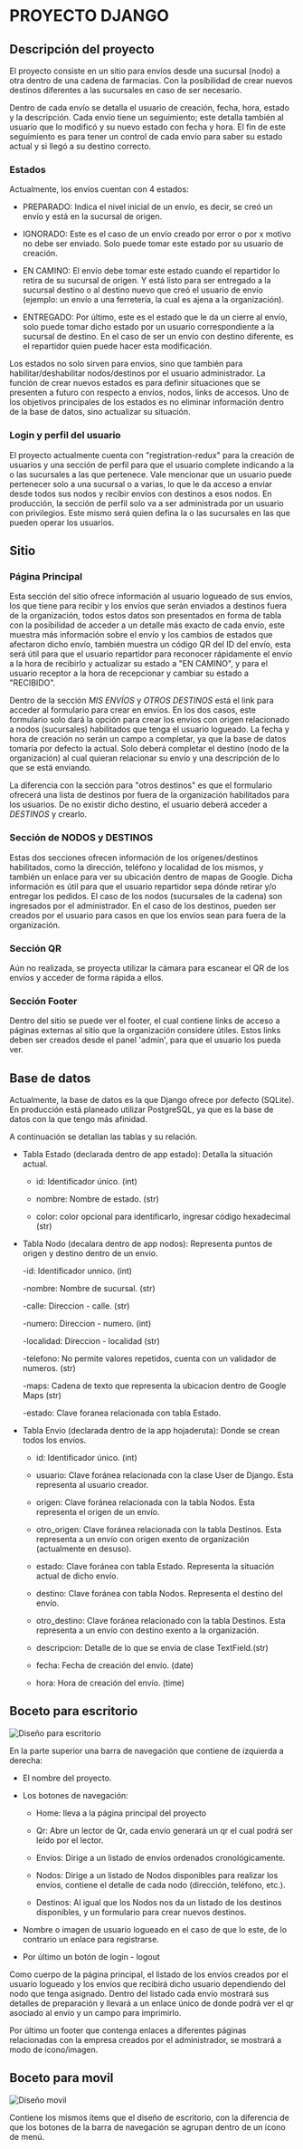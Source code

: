# PROYECTO DJANGO
## Descripción del proyecto

El proyecto consiste en un sitio para envíos desde una sucursal (nodo) a otra dentro de una cadena de farmacias. Con la posibilidad de crear nuevos destinos diferentes a las sucursales en caso de ser necesario. 

Dentro de cada envío se detalla el usuario de creación, fecha, hora, estado y la descripción. Cada envío tiene un seguimiento; este detalla también al usuario que lo modificó y su nuevo estado con fecha y hora. El fin de este seguimiento es para tener un control de cada envío para saber su estado actual y si llegó a su destino correcto.

### Estados

Actualmente, los envíos cuentan con 4 estados:

* PREPARADO: Indica el nivel inicial de un envío, es decir, se creó un envío y está en la sucursal de origen.

* IGNORADO: Este es el caso de un envío creado por error o por x motivo no debe ser enviado. Solo puede tomar este estado por su usuario de creación.

* EN CAMINO: El envío debe tomar este estado cuando el repartidor lo retira de su sucursal de origen. Y está listo para ser entregado a la sucursal destino o al destino nuevo que creó el usuario de envío (ejemplo: un envío a una ferretería, la cual es ajena a la organización).

* ENTREGADO: Por último, este es el estado que le da un cierre al envío, solo puede tomar dicho estado por un usuario correspondiente a la sucursal de destino. En el caso de ser un envío con destino diferente, es el repartidor quien puede hacer esta modificación.

Los estados no solo sirven para envíos, sino que también para habilitar/deshabilitar nodos/destinos por el usuario administrador. La función de crear nuevos estados es para definir situaciones que se presenten a futuro con respecto a envíos, nodos, links de accesos. Uno de los objetivos principales de los estados es no eliminar información dentro de la base de datos, sino actualizar su situación.

### Login y perfil del usuario

El proyecto actualmente cuenta con "registration-redux" para la creación de usuarios y una sección de perfil para que el usuario complete indicando a la o las sucursales a las que pertenece. Vale mencionar que un usuario puede pertenecer solo a una sucursal o a varias, lo que le da acceso a enviar desde todos sus nodos y recibir envíos con destinos a esos nodos. En producción, la sección de perfil solo va a ser administrada por un usuario con privilegios. Este mismo será quien defina la o las sucursales en las que pueden operar los usuarios.   

## Sitio
### Página Principal

Esta sección del sitio ofrece información al usuario logueado de sus envíos, los que tiene para recibir y los envíos que serán enviados a destinos fuera de la organización, todos estos datos son presentados en forma de tabla con la posibilidad de acceder a un detalle más exacto de cada envío, este muestra más información sobre el envío y los cambios de estados que afectaron dicho envío, también muestra un código QR del ID del envío, esta será útil para que el usuario repartidor para reconocer rápidamente el envío a la hora de recibirlo y actualizar su estado a "EN CAMINO", y para el usuario receptor a la hora de recepcionar y cambiar su estado a "RECIBIDO".

Dentro de la sección *MIS ENVÍOS* y *OTROS DESTINOS* está el link para acceder al formulario para crear en envíos. En los dos casos, este formulario solo dará la opción para crear los envíos con origen relacionado a  nodos (sucursales) habilitados que tenga el usuario logueado. La fecha y hora de creación no serán un campo a completar, ya que la base de datos tomaría por defecto la actual. Solo deberá completar el destino (nodo de la organización) al cual quieran relacionar su envío y una descripción de lo que se está enviando.

La diferencia con la sección para "otros destinos" es que el formulario ofrecerá una lista de destinos por fuera de la organización habilitados para los usuarios. De no existir dicho destino, el usuario deberá acceder a *DESTINOS* y crearlo. 

### Sección de NODOS y DESTINOS

Estas dos secciones ofrecen información de los orígenes/destinos habilitados, como la dirección, teléfono y localidad de los mismos, y también un enlace para ver su ubicación dentro de mapas de Google. Dicha información es útil para que el usuario repartidor sepa dónde retirar y/o entregar los pedidos. El caso de los nodos (sucursales de la cadena) son ingresados por el administrador. En el caso de los destinos, pueden ser creados por el usuario para casos en que los envíos sean para fuera de la organización.

### Sección QR 

Aún no realizada, se proyecta utilizar la cámara para escanear el QR de los envíos y acceder de forma rápida a ellos.

### Sección Footer

Dentro del sitio se puede ver el footer, el cual contiene links de acceso a páginas externas al sitio que la organización considere útiles. Estos links deben ser creados desde el panel 'admin', para que el usuario los pueda ver.

## Base de datos

Actualmente, la base de datos es la que Django ofrece por defecto (SQLite). En producción está planeado utilizar PostgreSQL, ya que es la base de datos con la que tengo más afinidad. 

A continuación se detallan las tablas y su relación.

* Tabla Estado (declarada dentro de app estado): Detalla la situación actual. 

    - id: Identificador único. (int)

    - nombre: Nombre de estado. (str)

    - color: color opcional para identificarlo, ingresar código hexadecimal (str)

* Tabla Nodo (decalara dentro de app nodos): Representa puntos de origen y destino dentro de un envio.

    -id: Identificador unnico. (int)

    -nombre: Nombre de sucursal. (str)
    
    -calle: Direccion - calle. (str)

    -numero: Direccion - numero. (int)

    -localidad: Direccion - localidad (str)
    
    -telefono: No permite valores repetidos, cuenta con un validador de numeros. (str) 

    -maps: Cadena de texto que representa la ubicacion dentro de Google Maps (str)

    -estado: Clave foranea relacionada con tabla Estado.

*  Tabla Envío (declarada dentro de la app hojaderuta): Donde se crean todos los envíos.
    
    - id: Identificador único. (int)

    - usuario: Clave foránea relacionada con la clase User de Django. Esta representa al usuario creador.
    
    - origen: Clave foránea relacionada con la tabla Nodos. Esta representa el origen de un envío.

    - otro_origen: Clave foránea relacionada con la tabla Destinos. Esta representa a un envío con origen exento de organización (actualmente en desuso). 

    - estado: Clave foránea con tabla Estado. Representa la situación actual de dicho envío.
   
    - destino: Clave foránea con tabla Nodos. Representa el destino del envío.
    
    - otro_destino: Clave foránea relacionado con la tabla Destinos. Esta representa a un envío con destino exento a la organización. 
    
    - descripcion: Detalle de lo que se envía de clase TextField.(str)
    
    - fecha: Fecha de creación del envío. (date)
    
    - hora: Hora de creación del envío. (time) 



## Boceto para escritorio

![Diseño para escritorio](media/diseñoDSK.png)

En la parte superior una barra de navegación que contiene de izquierda a derecha: 
    
* El nombre del proyecto.

* Los botones de navegación:

    - Home: lleva a la página principal del proyecto

    - Qr: Abre un lector de Qr, cada envío generará un qr el cual podrá ser leído por el lector.

    - Envíos: Dirige a un listado de envíos ordenados cronológicamente.

    - Nodos: Dirige a un listado de Nodos disponibles para realizar los envíos, contiene el detalle de cada nodo (dirección, teléfono, etc.).

    - Destinos: Al igual que los Nodos nos da un listado de los destinos disponibles, y un formulario para crear nuevos destinos.

* Nombre o imagen de usuario logueado en el caso de que lo este, de lo contrario un enlace para registrarse.

* Por último un botón de login - logout

Como cuerpo de la página principal, el listado de los envíos creados por el usuario logueado y  los envíos que recibirá dicho usuario dependiendo del nodo que tenga asignado. Dentro del listado cada envío mostrará sus detalles de preparación y llevará a un enlace único de donde podrá ver el qr asociado al envío y un campo para imprimirlo.

Por último un footer que contenga enlaces a diferentes páginas relacionadas con la empresa creados por el administrador, se mostrará a modo de icono/imagen.

## Boceto para movil

![Diseño movil](media/diseñoMOVIL.png)

Contiene los mismos ítems que el diseño de escritorio, con la diferencia de que los botones de la barra de navegación se agrupan dentro de un icono de menú.  
